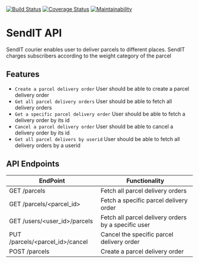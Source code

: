 [![Build Status](https://travis-ci.com/mderek227/SENDIT-API.svg?branch=api)](https://travis-ci.com/mderek227/SENDIT-API)
[![Coverage Status](https://coveralls.io/repos/github/mderek227/SENDIT-API/badge.svg?branch=develop)](https://coveralls.io/github/mderek227/SENDIT-API?branch=develop)
[![Maintainability](https://api.codeclimate.com/v1/badges/c352b1b61ea4b3b4a0ba/maintainability)](https://codeclimate.com/github/mderek227/SENDIT-API/maintainability)
# SendIT API
SendIT courier enables user to deliver parcels to different places. SendIT charges subscribers according to the weight category of the parcel

## Features
- `Create a parcel delivery order` User should be able to create a parcel delivery order
- `Get all parcel delivery orders` User should be able to fetch all delivery orders
- `Get a specific parcel delivery order` User should be able to fetch a delivery order by its id
- `Cancel a parcel delivery order` User should be able to cancel a delivery order by its id 
- `Get all parcel delivers by userid` User should be able to fetch all delivery orders by a userid



## API Endpoints
|  EndPoint  |  Functionality  |
| ------------- | ------------- |
| GET /parcels  | Fetch all parcel delivery orders  |
| GET /parcels/\<parcel_id\>  | Fetch a specific parcel delivery order  |
| GET /users/\<user_id\>/parcels | Fetch all parcel delivery orders by a specific user |
| PUT /parcels/\<parcel_id\>/cancel | Cancel the specific parcel delivery order |
| POST /parcels | Create a parcel delivery order |
  
